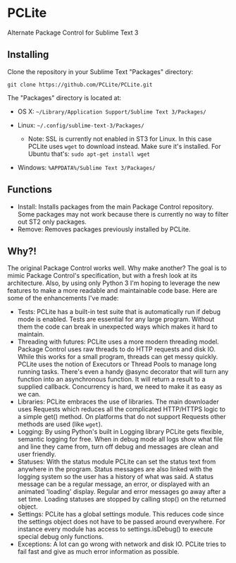 PCLite
======

Alternate Package Control for Sublime Text 3

Installing
----------

Clone the repository in your Sublime Text "Packages" directory:

    git clone https://github.com/PCLite/PCLite.git


The "Packages" directory is located at:

* OS X: `~/Library/Application Support/Sublime Text 3/Packages/`

* Linux: `~/.config/sublime-text-3/Packages/`

    * Note: SSL is currently not enabled in ST3 for Linux. In this case PCLite uses `wget` to download instead. Make sure it's installed. For Ubuntu that's: `sudo apt-get install wget`

* Windows: `%APPDATA%/Sublime Text 3/Packages/`

Functions
---------
* Install: Installs packages from the main Package Control repository. Some packages may not work because there is currently no way to filter out ST2 only packages.
* Remove: Removes packages previously installed by PCLite.

Why?!
-----
The original Package Control works well. Why make another? The goal is to mimic Package Control's specification, but with a fresh look at its architecture. Also, by using only Python 3 I'm hoping to leverage the new features to make a more readable and maintainable code base. Here are some of the enhancements I've made:

* Tests: PCLite has a built-in test suite that is automatically run if debug mode is enabled. Tests are essential for any large program. Without them the code can break in unexpected ways which makes it hard to maintain.
* Threading with futures: PCLite uses a more modern threading model. Package Control uses raw threads to do HTTP requests and disk IO. While this works for a small program, threads can get messy quickly. PCLite uses the notion of Executors or Thread Pools to manage long running tasks. There's even a handy @async decorator that will turn any function into an asynchronous function. It will return a result to a supplied callback. Concurrency is hard, we need to make it as easy as we can.
* Libraries: PCLite embraces the use of libraries. The main downloader uses Requests which reduces all the complicated HTTP/HTTPS logic to a simple get() method. On platforms that do not support Requests other methods are used (like `wget`).
* Logging: By using Python's built in Logging library PCLite gets flexible, semantic logging for free. When in debug mode all logs show what file and line they came from, turn off debug and messages are clean and user friendly.
* Statuses: With the status module PCLite can set the status text from anywhere in the program. Status messages are also linked with the logging system so the user has a history of what was said. A status message can be a regular message, an error, or displayed with an animated 'loading' display. Regular and error messages go away after a set time. Loading statuses are stopped by calling stop() on the returned object.
* Settings: PCLite has a global settings module. This reduces code since the settings object does not have to be passed around everywhere. For instance every module has access to settings.isDebug() to execute special debug only functions.
* Exceptions: A lot can go wrong with network and disk IO. PCLite tries to fail fast and give as much error information as possible.
